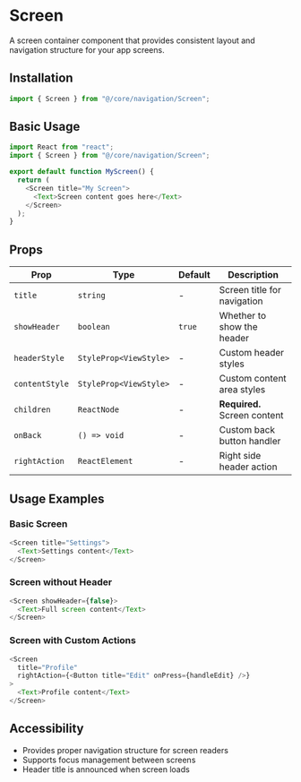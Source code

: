 # Screen

A screen container component that provides consistent layout and navigation structure for your app screens.

## Installation

```typescript
import { Screen } from "@/core/navigation/Screen";
```

## Basic Usage

```typescript
import React from "react";
import { Screen } from "@/core/navigation/Screen";

export default function MyScreen() {
  return (
    <Screen title="My Screen">
      <Text>Screen content goes here</Text>
    </Screen>
  );
}
```

## Props

| Prop           | Type                   | Default | Description                  |
| -------------- | ---------------------- | ------- | ---------------------------- |
| `title`        | `string`               | -       | Screen title for navigation  |
| `showHeader`   | `boolean`              | `true`  | Whether to show the header   |
| `headerStyle`  | `StyleProp<ViewStyle>` | -       | Custom header styles         |
| `contentStyle` | `StyleProp<ViewStyle>` | -       | Custom content area styles   |
| `children`     | `ReactNode`            | -       | **Required.** Screen content |
| `onBack`       | `() => void`           | -       | Custom back button handler   |
| `rightAction`  | `ReactElement`         | -       | Right side header action     |

## Usage Examples

### Basic Screen

```typescript
<Screen title="Settings">
  <Text>Settings content</Text>
</Screen>
```

### Screen without Header

```typescript
<Screen showHeader={false}>
  <Text>Full screen content</Text>
</Screen>
```

### Screen with Custom Actions

```typescript
<Screen
  title="Profile"
  rightAction={<Button title="Edit" onPress={handleEdit} />}
>
  <Text>Profile content</Text>
</Screen>
```

## Accessibility

- Provides proper navigation structure for screen readers
- Supports focus management between screens
- Header title is announced when screen loads
